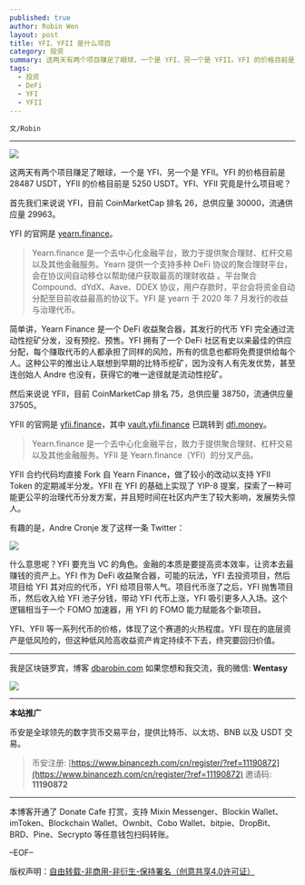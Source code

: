 ```yaml
---
published: true
author: Robin Wen
layout: post
title: YFI、YFII 是什么项目
category: 投资
summary: 这两天有两个项目赚足了眼球，一个是 YFI、另一个是 YFII。YFI 的价格目前是 28487 USDT，YFII 的价格目前是 5250 USDT。YFI、YFII 究竟是什么项目呢？金融的本质是要提高资本效率，让资本去最赚钱的资产上。YFI、YFII 等一系列代币的价格，体现了这个赛道的火热程度。YFI 现在的底层资产是低风险的，但这种低风险高收益资产肯定持续不下去，终究要回归价值。
tags:
  - 投资
  - DeFi
  - YFI
  - YFII
---
```


`文/Robin`

***

![](https://cdn.dbarobin.com/f3nvra2.png)

这两天有两个项目赚足了眼球，一个是 YFI、另一个是 YFII。YFI 的价格目前是 28487 USDT，YFII 的价格目前是 5250 USDT。YFI、YFII 究竟是什么项目呢？

首先我们来说说 YFI，目前 CoinMarketCap 排名 26，总供应量 30000，流通供应量 29963。

YFI 的官网是 [yearn.finance](https://yearn.finance)。

> Yearn.finance 是一个去中心化金融平台，致力于提供聚合理财、杠杆交易以及其他金融服务。Yearn 提供一个支持多种 DeFi 协议的聚合理财平台，会在协议间自动移仓以帮助储户获取最高的理财收益 。平台聚合 Compound、dYdX、Aave、DDEX 协议，用户存款时，平台会将资金自动分配至目前收益最高的协议下。YFI 是 yearn 于 2020 年 7 月发行的收益与治理代币。

简单讲，Yearn Finance 是一个 DeFi 收益聚合器，其发行的代币 YFI 完全通过流动性挖矿分发，没有预挖、预售。YFI 拥有了一个 DeFi 社区有史以来最佳的供应分配，每个赚取代币的人都承担了同样的风险，所有的信息也都将免费提供给每个人。这种公平的推出让人联想到早期的比特币挖矿，因为没有人有先发优势，甚至连创始人 Andre 也没有，获得它的唯一途径就是流动性挖矿。

然后来说说 YFII，目前 CoinMarketCap 排名 75，总供应量 38750，流通供应量 37505。

YFII 的官网是 [yfii.finance](https://yfii.finance)，其中 [vault.yfii.finance](https://vault.yfii.finance/) 已跳转到 [dfi.money](https://dfi.money)。

> Yearn.finance 是一个去中心化金融平台，致力于提供聚合理财、杠杆交易以及其他金融服务。YFII 是 Yearn.finance（YFI）的分叉产品。

YFII 合约代码均直接 Fork 自 Yearn Finance，做了较小的改动以支持 YFII Token 的定期减半分发。YFII 在 YFI 的基础上实现了 YIP-8 提案，探索了一种可能更公平的治理代币分发方案，并且短时间在社区内产生了较大影响，发展势头惊人。

有趣的是，Andre Cronje 发了这样一条 Twitter：

![](https://cdn.dbarobin.com/imz02kc.png)

什么意思呢？YFI 要充当 VC 的角色。金融的本质是要提高资本效率，让资本去最赚钱的资产上。YFI 作为 DeFi 收益聚合器，可能的玩法，YFI 去投资项目，然后项目给 YFI 其对应的代币，YFI 给项目带人气。项目代币涨了之后，YFI 抛售项目币，然后收入给 YFI 池子分钱，带动 YFI 代币上涨，YFI 吸引更多人入场。这个逻辑相当于一个 FOMO 加速器，用 YFI 的 FOMO 能力赋能各个新项目。

YFI、YFII 等一系列代币的价格，体现了这个赛道的火热程度。YFI 现在的底层资产是低风险的，但这种低风险高收益资产肯定持续不下去，终究要回归价值。

***

我是区块链罗宾，博客 [dbarobin.com](https://dbarobin.com/)
如果您想和我交流，我的微信: **Wentasy**

![](https://cdn.dbarobin.com/v4yywe2.png)

***

**本站推广**

币安是全球领先的数字货币交易平台，提供比特币、以太坊、BNB 以及 USDT 交易。

> 币安注册: [https://www.binancezh.com/cn/register/?ref=11190872](https://www.binancezh.com/cn/register/?ref=11190872)
> 邀请码: **11190872**

***

本博客开通了 Donate Cafe 打赏，支持 Mixin Messenger、Blockin Wallet、imToken、Blockchain Wallet、Ownbit、Cobo Wallet、bitpie、DropBit、BRD、Pine、Secrypto 等任意钱包扫码转账。

<center>
    <div class="--donate-button"
         data-button-id="f8b9df0d-af9a-460d-8258-d3f435445075"
    ></div>
</center>

–EOF–

版权声明：[自由转载-非商用-非衍生-保持署名（创意共享4.0许可证）](http://creativecommons.org/licenses/by-nc-nd/4.0/deed.zh)